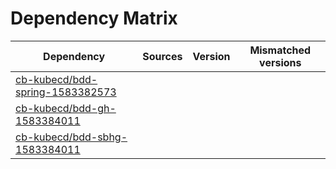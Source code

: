 # Dependency Matrix

Dependency | Sources | Version | Mismatched versions
---------- | ------- | ------- | -------------------
[cb-kubecd/bdd-spring-1583382573](https://github.com/cb-kubecd/bdd-spring-1583382573.git) |  | []() | 
[cb-kubecd/bdd-gh-1583384011](https://github.com/cb-kubecd/bdd-gh-1583384011.git) |  | []() | 
[cb-kubecd/bdd-sbhg-1583384011](https://github.com/cb-kubecd/bdd-sbhg-1583384011.git) |  | []() | 
